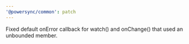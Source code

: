 ```yaml
---
'@powersync/common': patch
---
```


Fixed default onError callback for watch() and onChange() that used an unbounded member.
